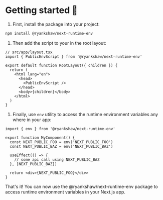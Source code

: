 # Getting started 🚀

1. First, install the package into your project:

```bash
npm install @ryankshaw/next-runtime-env
```

1. Then add the script to your <head> in the root layout:

```tsx
// src/app/layout.tsx
import { PublicEnvScript } from '@ryankshaw/next-runtime-env'

export default function RootLayout({ children }) {
  return (
    <html lang="en">
      <head>
        <PublicEnvScript />
      </head>
      <body>{children}</body>
    </html>
  )
}
```

1. Finally, use `env` utility to access the runtime environment variables any where in your app:

```tsx
import { env } from '@ryankshaw/next-runtime-env'

export function MyComponent() {
  const NEXT_PUBLIC_FOO = env('NEXT_PUBLIC_FOO')
  const NEXT_PUBLIC_BAZ = env('NEXT_PUBLIC_BAZ')

  useEffect(() => {
    // some api call using NEXT_PUBLIC_BAZ
  }, [NEXT_PUBLIC_BAZ])

  return <div>{NEXT_PUBLIC_FOO}</div>
}
```

That's it! You can now use the @ryankshaw/next-runtime-env package to access runtime environment variables in your Next.js app.
